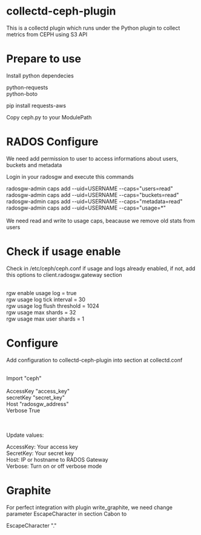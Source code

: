 collectd-ceph-plugin
====================

This is a collectd plugin which runs under the Python plugin to collect metrics from CEPH using S3 API


Prepare to use
==============
Install python dependecies

python-requests<br>
python-boto

pip install requests-aws

Copy ceph.py to your ModulePath


RADOS Configure
======================

We need add permission to user to access informations about users, buckets and metadata

Login in your radosgw and execute this commands

radosgw-admin caps add --uid=USERNAME --caps="users=read"<br>
radosgw-admin caps add --uid=USERNAME --caps="buckets=read"<br>
radosgw-admin caps add --uid=USERNAME --caps="metadata=read"<br>
radosgw-admin caps add --uid=USERNAME --caps="usage=*"<br>
<br>
We need read and write to usage caps, beacause we remove old stats from users


Check if usage enable
=====================

Check in /etc/ceph/ceph.conf if usage and logs already enabled, if not, add this options to client.radosgw.gateway section<br><br>

rgw enable usage log = true<br>
rgw usage log tick interval = 30<br>
rgw usage log flush threshold = 1024<br>
rgw usage max shards = 32<br>
rgw usage max user shards = 1<br>


Configure
=========

Add configuration to collectd-ceph-plugin into <Plugin python> section at collectd.conf<br>


<Plugin python><br>
    Import "ceph"<br>
    <module ceph><br>
        AccessKey "access_key"<br>
        secretKey "secret_key"<br>
        Host "radosgw_address"<br>
        Verbose True<br>
    </module><br>
</Plugin><br>

Update values:<br>

AccessKey: Your access key<br>
SecretKey: Your secret key<br>
Host: IP or hostname to RADOS Gateway<br>
Verbose: Turn on or off verbose mode<br>

Graphite
========

For perfect integration with plugin write_graphite, we need change parameter EscapeCharacter in section Cabon to

EscapeCharacter "."



